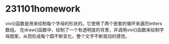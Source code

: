 # 231101homework
vivi()函数是用来绘制每个字母的形状的。它使用了两个嵌套的循环来遍历letters数组。
在draw()函数中，绘制了一个有透明度的背景，并调用vivi()函数来绘制字母图案，从而形成每个圆不断变化，整个文字不断晃动的感觉。

